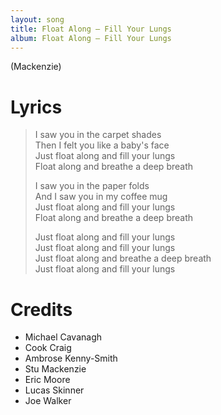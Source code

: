 ```yaml
---
layout: song
title: Float Along — Fill Your Lungs
album: Float Along — Fill Your Lungs
---
```


(Mackenzie)

# Lyrics

> I saw you in the carpet shades  
> Then I felt you like a baby's face  
> Just float along and fill your lungs  
> Float along and breathe a deep breath  
>  
> I saw you in the paper folds  
> And I saw you in my coffee mug  
> Just float along and fill your lungs  
> Float along and breathe a deep breath  
>  
> Just float along and fill your lungs  
> Just float along and fill your lungs  
> Just float along and breathe a deep breath  
> Just float along and fill your lungs  

# Credits

* Michael Cavanagh
* Cook Craig
* Ambrose Kenny-Smith
* Stu Mackenzie
* Eric Moore
* Lucas Skinner
* Joe Walker
